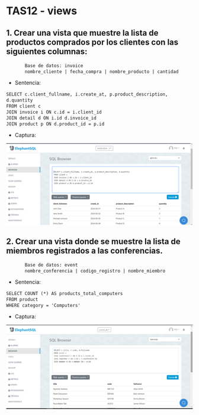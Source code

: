 # TAS12 - views

## 1. Crear una vista que muestre la lista de productos comprados por los clientes con las siguientes columnas: 
           Base de datos: invoice
           nombre_cliente | fecha_compra | nombre_producto | cantidad
           
  - Sentencia:
  ```
SELECT c.client_fullname, i.create_at, p.product_description, d.quantity
FROM client c
JOIN invoice i ON c.id = i.client_id
JOIN detail d ON i.id d.invoice_id
JOIN product p ON d.product_id = p.id
  ```
  - Captura:
<img src="./capturas/1.png"/>

## 2. Crear una vista donde se muestre la lista de miembros registrados a las conferencias.
           Base de datos: event
           nombre_conferencia | codigo_registro | nombre_miembro 
           
  - Sentencia:
  ```
SELECT COUNT (*) AS products_total_computers
FROM product
WHERE category = 'Computers'
  ```
  - Captura:
<img src="./capturas/4.png"/>
